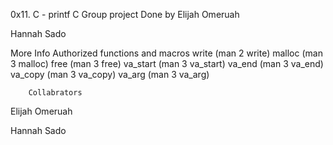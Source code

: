 0x11. C - printf
C
Group project
Done by
 Elijah Omeruah


 Hannah Sado





More Info
Authorized functions and macros
write (man 2 write)
malloc (man 3 malloc)
free (man 3 free)
va_start (man 3 va_start)
va_end (man 3 va_end)
va_copy (man 3 va_copy)
va_arg (man 3 va_arg)


		Collabrators
Elijah Omeruah

Hannah Sado
